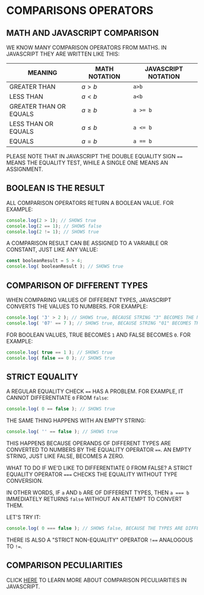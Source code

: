 # COMPARISONS OPERATORS

## MATH AND JAVASCRIPT COMPARISON

WE KNOW MANY COMPARISON OPERATORS FROM MATHS. IN JAVASCRIPT THEY ARE WRITTEN LIKE THIS:

MEANING | MATH NOTATION | JAVASCRIPT NOTATION
---------|----------|---------
 GREATER THAN | $a>b$ | `a>b`
 LESS THAN | $a<b$ | `a<b`
 GREATER THAN OR EQUALS | $a\ge b$ | `a >= b`
 LESS THAN OR EQUALS | $a\leq b$ | `a <= b`
 EQUALS | $a=b$ | `a == b`

PLEASE NOTE THAT IN JAVASCRIPT THE DOUBLE EQUALITY SIGN `==` MEANS THE EQUALITY TEST, WHILE A SINGLE ONE MEANS AN ASSIGNMENT.

## BOOLEAN IS THE RESULT

ALL COMPARISON OPERATORS RETURN A BOOLEAN VALUE. FOR EXAMPLE:

```javascript
console.log(2 > 1); // SHOWS true
console.log(2 == 1); // SHOWS false
console.log(2 != 1); // SHOWS true
```

A COMPARISON RESULT CAN BE ASSIGNED TO A VARIABLE OR CONSTANT, JUST LIKE ANY VALUE:

```javascript
const booleanResult = 5 > 4;
console.log( booleanResult ); // SHOWS true
```

## COMPARISON OF DIFFERENT TYPES

WHEN COMPARING VALUES OF DIFFERENT TYPES, JAVASCRIPT CONVERTS THE VALUES TO NUMBERS. FOR EXAMPLE:

```javascript
console.log( '3' > 2 ); // SHOWS true, BECAUSE STRING "3" BECOMES THE NUMBER 3
console.log( '07' == 7 ); // SHOWS true, BECAUSE STRING "01" BECOMES THE NUMBER 1
```

FOR BOOLEAN VALUES, TRUE BECOMES `1` AND FALSE BECOMES `0`. FOR EXAMPLE:

```javascript
console.log( true == 1 ); // SHOWS true
console.log( false == 0 ); // SHOWS true
```

## STRICT EQUALITY

A REGULAR EQUALITY CHECK `==` HAS A PROBLEM. FOR EXAMPLE, IT CANNOT DIFFERENTIATE `0` FROM `false`:

```javascript
console.log( 0 == false ); // SHOWS true
```

THE SAME THING HAPPENS WITH AN EMPTY STRING:

```javascript
console.log( '' == false ); // SHOWS true
```

THIS HAPPENS BECAUSE OPERANDS OF DIFFERENT TYPES ARE CONVERTED TO NUMBERS BY THE EQUALITY OPERATOR `==`. AN EMPTY STRING, JUST LIKE FALSE, BECOMES A ZERO.

WHAT TO DO IF WE'D LIKE TO DIFFERENTIATE 0 FROM FALSE? A STRICT EQUALITY OPERATOR `===` CHECKS THE EQUALITY WITHOUT TYPE CONVERSION.

IN OTHER WORDS, IF `a` AND `b` ARE OF DIFFERENT TYPES, THEN `a === b` IMMEDIATELY RETURNS `false` WITHOUT AN ATTEMPT TO CONVERT THEM.

LET'S TRY IT:

```javascript
console.log( 0 === false ); // SHOWS false, BECAUSE THE TYPES ARE DIFFERENT
```

THERE IS ALSO A "STRICT NON-EQUALITY" OPERATOR `!==` ANALOGOUS TO `!=`.

## COMPARISON PECULIARITIES

CLICK [HERE](./readmeComparisonOperatorsPeculiarities.md) TO LEARN MORE ABOUT COMPARISON PECULIARITIES IN JAVASCRIPT.
